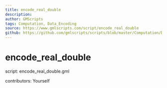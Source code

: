 ```yaml
---
title: encode_real_double
description: 
author: GMScripts
tags: Computation, Data_Encoding
source: https://www.gmlscripts.com/script/encode_real_double
github: https://github.com/gmlscripts/scripts/blob/master/Computation/Data_Encoding/encode_real_double.gml
---
```


encode_real_double
==================

script: encode_real_double.gml

contributors: Yourself
